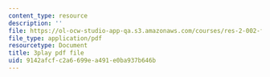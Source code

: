 ```yaml
---
content_type: resource
description: ''
file: https://ol-ocw-studio-app-qa.s3.amazonaws.com/courses/res-2-002-finite-element-procedures-for-solids-and-structures-spring-2010/9142afcfc2a6699ea491e0ba937b646b_GpV_9EtObvs.pdf
file_type: application/pdf
resourcetype: Document
title: 3play pdf file
uid: 9142afcf-c2a6-699e-a491-e0ba937b646b
---
```

